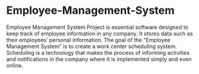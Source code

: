 # Employee-Management-System
Employee Management System Project is essential software designed to keep track of employee information in any company. It stores data such as their employees’ personal information. The goal of the “Employee Management System” is to create a work center scheduling system. Scheduling is a technology that makes the process of informing activities and notifications in the company where it is implemented simply and even online. 
